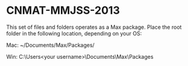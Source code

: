 CNMAT-MMJSS-2013
================

This set of files and folders operates as a Max package.  Place the root folder in the following location, depending on your OS:

Mac:
~/Documents/Max/Packages/

Win:
C:\Users\<your username>\Documents\Max\Packages

